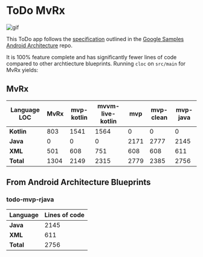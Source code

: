# ToDo MvRx

![gif](todo.gif)

This ToDo app follows the [specification](https://github.com/googlesamples/android-architecture/wiki/To-do-app-specification) outlined in the [Google Samples Android Architecture](https://github.com/googlesamples/android-architecture) repo.


It is 100% feature complete and has significantly fewer lines of code compared to other archtiecture blueprints.
Running `cloc` on `src/main` for MvRx yields:
## MvRx
| Language LOC     | **MvRx**   | **mvp-kotlin** | **mvvm-live-kotlin** | **mvp** | **mvp-clean** | **mvp-java** |
| -------------    |     -----  |     ---------  |     ---------------- | ------- | ------------- | ------------ |
| **Kotlin**       |         803|           1541 |                 1564 |       0 |             0 |            0 |
| **Java**         |         0  |              0 |                    0 |    2171 |          2777 |         2145 |
| **XML**          |         501|            608 |                  751 |     608 |           608 |          611 |
| **Total**        |        1304|           2149 |                 2315 |    2779 |          2385 |         2756 |


## From Android Architecture Blueprints
### todo-mvp-rjava
| Language      | Lines of code |
| ------------- | ------------- |
| **Java**    |             2145|
| **XML**       |            611|
| **Total**     |           2756|
